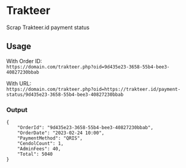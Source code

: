 # Trakteer
Scrap Trakteer.id payment status

## Usage
With Order ID:  
`https://domain.com/trakteer.php?oid=9d435e23-3658-55b4-bee3-40827230bbab`  

With URL:  
`https://domain.com/trakteer.php?oid=https://trakteer.id/payment-status/9d435e23-3658-55b4-bee3-40827230bbab`

### Output
```
{
    "OrderId": "9d435e23-3658-55b4-bee3-40827230bbab",
    "OrderDate": "2023-02-24 10:00",
    "PaymentMethod": "QRIS",
    "CendolCount": 1,
    "AdminFees": 40,
    "Total": 5040
}
```
